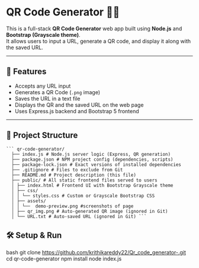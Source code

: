 # QR Code Generator 🧾🔳

This is a full-stack **QR Code Generator** web app built using **Node.js** and **Bootstrap (Grayscale theme)**.  
It allows users to input a URL, generate a QR code, and display it along with the saved URL.

---

## 🚀 Features

- Accepts any URL input  
- Generates a QR Code (`.png` image)  
- Saves the URL in a text file  
- Displays the QR and the saved URL on the web page  
- Uses Express.js backend and Bootstrap 5 frontend  

---

## 📁 Project Structure

<pre><code>``` qr-code-generator/ 
  ├── index.js # Node.js server logic (Express, QR generation) 
  ├── package.json # NPM project config (dependencies, scripts) 
  ├── package-lock.json # Exact versions of installed dependencies 
  ├── .gitignore # Files to exclude from Git 
  ├── README.md # Project description (this file) 
  ├── public/ # All static frontend files served to users 
  │ ├── index.html # Frontend UI with Bootstrap Grayscale theme 
  │ ├── css/ 
  │ │ └── styles.css # Custom or Grayscale Bootstrap CSS 
  │ ├── assets/ 
  │ │ └──  demo-preview.png #screenshots of page
  │ ├── qr_img.png # Auto-generated QR image (ignored in Git) 
  │ └── URL.txt # Auto-saved URL (ignored in Git) ``` </code></pre>



## 🛠️ Setup & Run

bash
git clone https://github.com/krithikareddy22/Qr_code_generator-.git
cd qr-code-generator
npm install
node index.js
